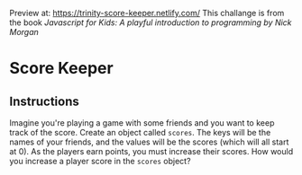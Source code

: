 Preview at: https://trinity-score-keeper.netlify.com/
This challange is from the book *Javascript for Kids: A playful introduction to programming by Nick Morgan*
# Score Keeper

## Instructions

Imagine you're playing a game with some friends and you want to keep track of the score. Create an object called `scores`. The keys will be the names of your friends, and the values will be the scores (which will all start at 0). As the players earn points, you must increase their scores. How would you increase a player score in the `scores` object?
